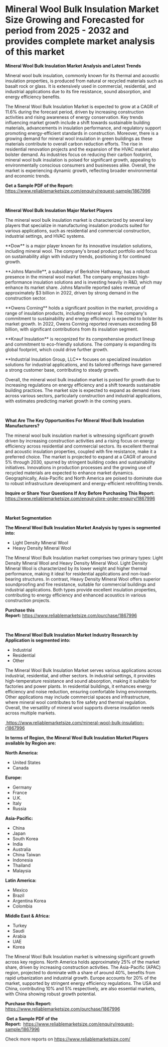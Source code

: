 <p><h1>Mineral Wool Bulk Insulation Market Size Growing and Forecasted for period from 2025 - 2032 and provides complete market analysis of this market</h1></p><p><strong>Mineral Wool Bulk Insulation Market Analysis and Latest Trends</strong></p>
<p><p>Mineral wool bulk insulation, commonly known for its thermal and acoustic insulation properties, is produced from natural or recycled materials such as basalt rock or glass. It is extensively used in commercial, residential, and industrial applications due to its fire resistance, sound absorption, and energy efficiency benefits.</p><p>The Mineral Wool Bulk Insulation Market is expected to grow at a CAGR of 11.6% during the forecast period, driven by increasing construction activities and rising awareness of energy conservation. Key trends influencing market growth include a shift towards sustainable building materials, advancements in insulation performance, and regulatory support promoting energy-efficient standards in construction. Moreover, there is a growing demand for mineral wool insulation in green buildings as these materials contribute to overall carbon reduction efforts. The rise in residential renovation projects and the expansion of the HVAC market also bolster demand. As industries focus on reducing their carbon footprint, mineral wool bulk insulation is poised for significant growth, appealing to environmentally conscious consumers and businesses alike. Overall, the market is experiencing dynamic growth, reflecting broader environmental and economic trends.</p></p>
<p><strong>Get a Sample PDF of the Report:&nbsp;</strong> <a href="https://www.reliablemarketsize.com/enquiry/request-sample/1867996?utm_campaign=1911&utm_medium=2&utm_source=Github&utm_content=ia&utm_term=04022025&utm_id=mineral-wool-bulk-insulation">https://www.reliablemarketsize.com/enquiry/request-sample/1867996</a></p>
<p>&nbsp;</p>
<p><strong>Mineral Wool Bulk Insulation Major Market Players</strong></p>
<p><p>The mineral wool bulk insulation market is characterized by several key players that specialize in manufacturing insulation products suited for various applications, such as residential and commercial construction, industrial settings, and HVAC systems.</p><p>**Dow** is a major player known for its innovative insulation solutions, including mineral wool. The company's broad product portfolio and focus on sustainability align with industry trends, positioning it for continued growth.</p><p>**Johns Manville**, a subsidiary of Berkshire Hathaway, has a robust presence in the mineral wool market. The company emphasizes high-performance insulation solutions and is investing heavily in R&D, which may enhance its market share. Johns Manville reported sales revenue of approximately $3 billion in 2022, driven by strong demand in the construction sector.</p><p>**Owens Corning** holds a significant position in the market, providing a range of insulation products, including mineral wool. The company's commitment to sustainability and energy efficiency is expected to bolster its market growth. In 2022, Owens Corning reported revenues exceeding $8 billion, with significant contributions from its insulation segment.</p><p>**Knauf Insulation** is recognized for its comprehensive product lineup and commitment to eco-friendly solutions. The company is expanding its global footprint, which could drive further growth. </p><p>**Industrial Insulation Group, LLC** focuses on specialized insulation solutions for industrial applications, and its tailored offerings have garnered a strong customer base, contributing to steady growth.</p><p>Overall, the mineral wool bulk insulation market is poised for growth due to increasing regulations on energy efficiency and a shift towards sustainable building practices. The market size is expected to expand as demand rises across various sectors, particularly construction and industrial applications, with estimates predicting market growth in the coming years.</p></p>
<p>&nbsp;</p>
<p><strong>What Are The Key Opportunities For Mineral Wool Bulk Insulation Manufacturers?</strong></p>
<p><p>The mineral wool bulk insulation market is witnessing significant growth driven by increasing construction activities and a rising focus on energy efficiency across residential and commercial sectors. Its excellent thermal and acoustic insulation properties, coupled with fire resistance, make it a preferred choice. The market is projected to expand at a CAGR of around 5% through 2030, spurred by stringent building codes and sustainability initiatives. Innovations in production processes and the growing use of recycled materials are expected to enhance market dynamics. Geographically, Asia-Pacific and North America are poised to dominate due to robust infrastructure development and energy-efficient retrofitting trends.</p></p>
<p><strong>Inquire or Share Your Questions If Any Before Purchasing This Report:</strong> <a href="https://www.reliablemarketsize.com/enquiry/pre-order-enquiry/1867996?utm_campaign=1911&utm_medium=2&utm_source=Github&utm_content=ia&utm_term=04022025&utm_id=mineral-wool-bulk-insulation">https://www.reliablemarketsize.com/enquiry/pre-order-enquiry/1867996</a></p>
<p>&nbsp;</p>
<p><strong>Market Segmentation</strong></p>
<p><strong>The Mineral Wool Bulk Insulation Market Analysis by types is segmented into:</strong></p>
<p><ul><li>Light Density Mineral Wool</li><li>Heavy Density Mineral Wool</li></ul></p>
<p><p>The Mineral Wool Bulk Insulation market comprises two primary types: Light Density Mineral Wool and Heavy Density Mineral Wool. Light Density Mineral Wool is characterized by its lower weight and higher thermal performance, making it ideal for residential applications and non-load-bearing structures. In contrast, Heavy Density Mineral Wool offers superior soundproofing and fire resistance, suitable for commercial buildings and industrial applications. Both types provide excellent insulation properties, contributing to energy efficiency and enhanced acoustics in various construction projects.</p></p>
<p><strong>Purchase this Report:&nbsp;</strong><a href="https://www.reliablemarketsize.com/purchase/1867996?utm_campaign=1911&utm_medium=2&utm_source=Github&utm_content=ia&utm_term=04022025&utm_id=mineral-wool-bulk-insulation">https://www.reliablemarketsize.com/purchase/1867996</a></p>
<p>&nbsp;</p>
<p><strong>The Mineral Wool Bulk Insulation Market Industry Research by Application is segmented into:</strong></p>
<p><ul><li>Industrial</li><li>Residential</li><li>Other</li></ul></p>
<p><p>The Mineral Wool Bulk Insulation Market serves various applications across industrial, residential, and other sectors. In industrial settings, it provides high-temperature resistance and sound absorption, making it suitable for factories and power plants. In residential buildings, it enhances energy efficiency and noise reduction, ensuring comfortable living environments. Other applications may include commercial spaces and infrastructure, where mineral wool contributes to fire safety and thermal regulation. Overall, the versatility of mineral wool supports diverse insulation needs across multiple markets.</p></p>
<p><a href="https://www.reliablemarketsize.com/mineral-wool-bulk-insulation-r1867996?utm_campaign=1911&utm_medium=2&utm_source=Github&utm_content=ia&utm_term=04022025&utm_id=mineral-wool-bulk-insulation">&nbsp;https://www.reliablemarketsize.com/mineral-wool-bulk-insulation-r1867996</a></p>
<p><strong>In terms of Region, the Mineral Wool Bulk Insulation Market Players available by Region are:</strong></p>
<p>
    <p> <strong> North America: </strong>
        <ul>
            <li>United States</li>
            <li>Canada</li>
        </ul>
        </p> 
    <p> <strong> Europe: </strong>
        <ul>
            <li>Germany</li>
            <li>France</li>
            <li>U.K.</li>
            <li>Italy</li>
            <li>Russia</li>
        </ul>
        </p> 
    <p> <strong> Asia-Pacific: </strong>
        <ul>
            <li>China</li>
            <li>Japan</li>
            <li>South Korea</li>
            <li>India</li>
            <li>Australia</li>
            <li>China Taiwan</li>
            <li>Indonesia</li>
            <li>Thailand</li>
            <li>Malaysia</li>
        </ul>
        </p> 
    <p> <strong> Latin America: </strong>
        <ul>
            <li>Mexico</li>
            <li>Brazil</li>
            <li>Argentina Korea</li>
            <li>Colombia</li>
        </ul>
        </p> 
    <p> <strong> Middle East & Africa: </strong>
        <ul>
            <li>Turkey</li>
            <li>Saudi</li>
            <li>Arabia</li>
            <li>UAE</li>
            <li>Korea</li>
        </ul>
    </p>
    </p>
<p><p>The Mineral Wool Bulk Insulation market is witnessing significant growth across key regions. North America holds approximately 25% of the market share, driven by increasing construction activities. The Asia-Pacific (APAC) region, projected to dominate with a share of around 40%, benefits from rapid urbanization and industrial growth. Europe accounts for 20% of the market, supported by stringent energy efficiency regulations. The USA and China, contributing 10% and 5% respectively, are also essential markets, with China showing robust growth potential.</p></p>
<p><strong>Purchase this Report: </strong><a href="https://www.reliablemarketsize.com/purchase/1867996?utm_campaign=1911&utm_medium=2&utm_source=Github&utm_content=ia&utm_term=04022025&utm_id=mineral-wool-bulk-insulation">https://www.reliablemarketsize.com/purchase/1867996</a></p>
<p>&nbsp;<strong>Get a Sample PDF of the Report:&nbsp;&nbsp;</strong><a href="https://www.reliablemarketsize.com/enquiry/request-sample/1867996?utm_campaign=1911&utm_medium=2&utm_source=Github&utm_content=ia&utm_term=04022025&utm_id=mineral-wool-bulk-insulation">https://www.reliablemarketsize.com/enquiry/request-sample/1867996</a></p>
<p><strong></strong></p>
<p>Check more reports on <a href="https://www.reliablemarketsize.com/?utm_campaign=1911&utm_medium=2&utm_source=Github&utm_content=ia&utm_term=04022025&utm_id=mineral-wool-bulk-insulation">https://www.reliablemarketsize.com/</a></p>